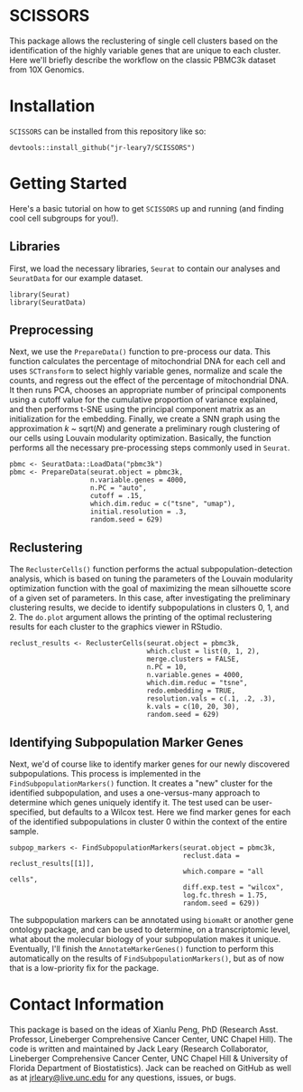 # SCISSORS

This package allows the reclustering of single cell clusters based on the identification of the highly variable genes that are unique to each cluster. Here we'll briefly describe the workflow on the classic PBMC3k dataset from 10X Genomics.

# Installation

`SCISSORS` can be installed from this repository like so:

```{r}
devtools::install_github("jr-leary7/SCISSORS")
```

# Getting Started

Here's a basic tutorial on how to get `SCISSORS` up and running (and finding cool cell subgroups for you!).

## Libraries

First, we load the necessary libraries, `Seurat` to contain our analyses and `SeuratData` for our example dataset.

```{r}
library(Seurat)
library(SeuratData)
```

## Preprocessing

Next, we use the `PrepareData()` function to pre-process our data. This function calculates the percentage of mitochondrial DNA for each cell and uses `SCTransform` to select highly variable genes, normalize and scale the counts, and regress out the effect of the percentage of mitochondrial DNA. It then runs PCA, chooses an appropriate number of principal components using a cutoff value for the cumulative proportion of variance explained, and then performs t-SNE using the principal component matrix as an initialization for the embedding. Finally, we create a SNN graph using the approximation *k* \~ sqrt(*N*) and generate a preliminary rough clustering of our cells using Louvain modularity optimization. Basically, the function performs all the necessary pre-processing steps commonly used in `Seurat`.

```{r}
pbmc <- SeuratData::LoadData("pbmc3k")
pbmc <- PrepareData(seurat.object = pbmc3k, 
                    n.variable.genes = 4000, 
                    n.PC = "auto", 
                    cutoff = .15, 
                    which.dim.reduc = c("tsne", "umap"), 
                    initial.resolution = .3, 
                    random.seed = 629)
```

## Reclustering

The `ReclusterCells()` function performs the actual subpopulation-detection analysis, which is based on tuning the parameters of the Louvain modularity optimization function with the goal of maximizing the mean silhouette score of a given set of parameters. In this case, after investigating the preliminary clustering results, we decide to identify subpopulations in clusters 0, 1, and 2. The `do.plot` argument allows the printing of the optimal reclustering results for each cluster to the graphics viewer in RStudio.

```{r}
reclust_results <- ReclusterCells(seurat.object = pbmc3k, 
                                  which.clust = list(0, 1, 2), 
                                  merge.clusters = FALSE, 
                                  n.PC = 10, 
                                  n.variable.genes = 4000, 
                                  which.dim.reduc = "tsne", 
                                  redo.embedding = TRUE, 
                                  resolution.vals = c(.1, .2, .3), 
                                  k.vals = c(10, 20, 30), 
                                  random.seed = 629)
```

## Identifying Subpopulation Marker Genes

Next, we'd of course like to identify marker genes for our newly discovered subpopulations. This process is implemented in the `FindSubpopulationMarkers()` function. It creates a "new" cluster for the identified subpopulation, and uses a one-versus-many approach to determine which genes uniquely identify it. The test used can be user-specified, but defaults to a Wilcox test. Here we find marker genes for each of the identified subpopulations in cluster 0 within the context of the entire sample.

```{r}
subpop_markers <- FindSubpopulationMarkers(seurat.object = pbmc3k, 
                                           reclust.data = reclust_results[[1]], 
                                           which.compare = "all cells", 
                                           diff.exp.test = "wilcox", 
                                           log.fc.thresh = 1.75, 
                                           random.seed = 629))
```

The subpopulation markers can be annotated using `biomaRt` or another gene ontology package, and can be used to determine, on a transcriptomic level, what about the molecular biology of your subpopulation makes it unique. Eventually, I'll finish the `AnnotateMarkerGenes()` function to perform this automatically on the results of `FindSubpopulationMarkers()`, but as of now that is a low-priority fix for the package.

# Contact Information

This package is based on the ideas of Xianlu Peng, PhD (Research Asst. Professor, Lineberger Comprehensive Cancer Center, UNC Chapel Hill). The code is written and maintained by Jack Leary (Research Collaborator, Lineberger Comprehensive Cancer Center, UNC Chapel Hill & University of Florida Department of Biostatistics). Jack can be reached on GitHub as well as at [jrleary\@live.unc.edu](mailto:jrleary@live.unc.edu) for any questions, issues, or bugs.
